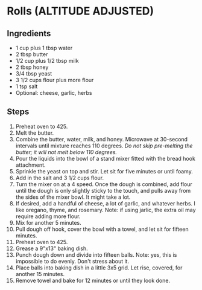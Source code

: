 # Rolls (ALTITUDE ADJUSTED)

## Ingredients
* 1 cup plus 1 tbsp water
* 2 tbsp butter
* 1/2 cup plus 1/2 tbsp milk
* 2 tbsp honey
* 3/4 tbsp yeast
* 3 1/2 cups flour plus more flour
* 1 tsp salt
* Optional: cheese, garlic, herbs

## Steps
1. Preheat oven to 425.
1. Melt the butter.
1. Combine the butter, water, milk, and honey. Microwave at 30-second intervals until mixture reaches 110 degrees. _Do not skip pre-melting the butter; it will not melt below 110 degrees._
1. Pour the liquids into the bowl of a stand mixer fitted with the bread hook attachment.
1. Sprinkle the yeast on top and stir. Let sit for five minutes or until foamy.
1. Add in the salt and 3 1/2 cups flour. 
1. Turn the mixer on at a 4 speed. Once the dough is combined, add flour until the dough is only slightly sticky to the touch, and pulls away from the sides of the mixer bowl. It might take a lot. 
1. If desired, add a handful of cheese, a lot of garlic, and whatever herbs. I like oregano, thyme, and rosemary. Note: if using jarlic, the extra oil may require adding more flour.
1. Mix for another 5 minutes.
1. Pull dough off hook, cover the bowl with a towel, and let sit for fifteen minutes.
1. Preheat oven to 425.
1. Grease a 9"x13" baking dish.
1. Punch dough down and divide into fifteen balls. Note: yes, this is impossible to do evenly. Don't stress about it.
1. Place balls into baking dish in a little 3x5 grid. Let rise, covered, for another 15 minutes.
1. Remove towel and bake for 12 minutes or until they look done.
